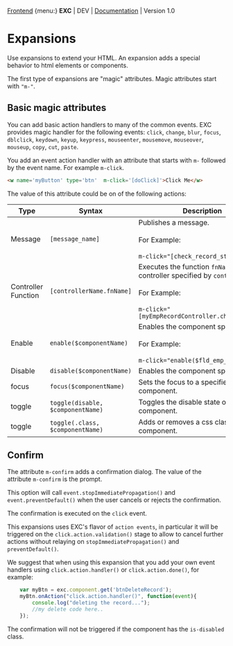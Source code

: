 [Frontend](./fte_index.md) {menu:}
**EXC** | DEV | [Documentation](./doc_index.md) | Version 1.0<BR>

# Expansions #

Use expansions to extend your HTML. An expansion adds a special behavior to html elements or components.

The first type of expansions are "magic" attributes. Magic attributes start with `"m-"`.


## Basic magic attributes ##

You can add basic action handlers to many of the common events. EXC provides magic handler for the following events: `click`, `change`, `blur`, `focus`, `dblclick`, `keydown`, `keyup`, `keypress`, `mouseenter`, `mousemove`, `mouseover`, `mouseup`, `copy`, `cut`, `paste`.

You add an event action handler with an attribute that starts with `m-` followed by the event name. For example `m-click`.

```HTML
<w name='myButton' type='btn'  m-click='[doClick]'>Click Me</w>
```

The value of this attribute could be on of the following actions:

| Type | Syntax | Description |
| -- | -- | -- |
| Message | `[message_name]` | Publishes a message.<br><br>For Example:<br><br> `m-click="[check_record_status]"` |
| Controller Function | `[controllerName.fnName]` | Executes the function `fnName` of the controller specified by `controllerName`.<br><br>For Example:<br><br> `m-click="[myEmpRecordController.checkRecord]"` |
| Enable | `enable($componentName)` | Enables the component specified.<br><br>For Example:<br><br> `m-click="enable($fld_emp_salary)"` |
| Disable | `disable($componentName)` | Enables the component specified. |
| focus | `focus($componentName)` | Sets the focus to a specified component. |
| toggle | `toggle(disable, $componentName)` | Toggles the disable state of a component. |
| toggle | `toggle(.class, $componentName)` | Adds or removes a css class of a component. |

## Confirm ##

The attribute `m-confirm` adds a confirmation dialog. The value of the attribute `m-confirm` is the prompt.  

This option will call `event.stopImmediatePropagation()` and `event.preventDefault()` when the user cancels or rejects the confirmation.

The confirmation is executed on the `click` event.

This expansions uses EXC's flavor of `action events`, in particular it will be triggered on the `click.action.validation()` stage to allow to cancel further actions without relaying on `stopImmediatePropagation()` and `preventDefault()`.

We suggest that when using this expansion that you add your own event handlers using `click.action.handler()` or `click.action.done()`, for example:
```js
	var myBtn = exc.component.get('btnDeleteRecord');
	myBtn.onAction("click.action.handler()", function(event){
		console.log("deleting the record...");
		//my delete code here..
	});

```

The confirmation will not be triggered if the component has the `is-disabled` class.
